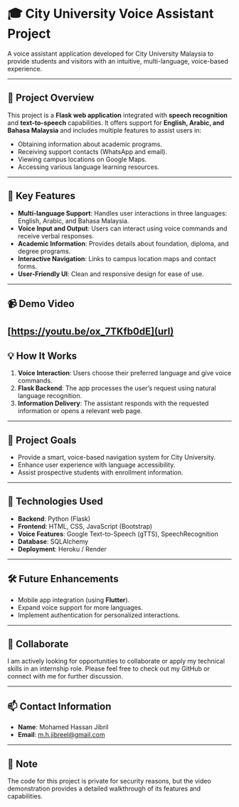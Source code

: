# 🎓 City University Voice Assistant Project

A voice assistant application developed for City University Malaysia to provide students and visitors with an intuitive, multi-language, voice-based experience.

---

## 🌟 **Project Overview**
This project is a **Flask web application** integrated with **speech recognition** and **text-to-speech** capabilities. It offers support for **English, Arabic, and Bahasa Malaysia** and includes multiple features to assist users in:
- Obtaining information about academic programs.
- Receiving support contacts (WhatsApp and email).
- Viewing campus locations on Google Maps.
- Accessing various language learning resources.

---

## 🔑 **Key Features**
- **Multi-language Support**: Handles user interactions in three languages: English, Arabic, and Bahasa Malaysia.
- **Voice Input and Output**: Users can interact using voice commands and receive verbal responses.
- **Academic Information**: Provides details about foundation, diploma, and degree programs.
- **Interactive Navigation**: Links to campus location maps and contact forms.
- **User-Friendly UI**: Clean and responsive design for ease of use.

---

## 📹 **Demo Video**

[https://youtu.be/ox_7TKfb0dE](url)
---

## 💡 **How It Works**
1. **Voice Interaction**: Users choose their preferred language and give voice commands.
2. **Flask Backend**: The app processes the user’s request using natural language recognition.
3. **Information Delivery**: The assistant responds with the requested information or opens a relevant web page.

---

## 🎯 **Project Goals**
- Provide a smart, voice-based navigation system for City University.
- Enhance user experience with language accessibility.
- Assist prospective students with enrollment information.

---

## 🔗 **Technologies Used**
- **Backend**: Python (Flask)
- **Frontend**: HTML, CSS, JavaScript (Bootstrap)
- **Voice Features**: Google Text-to-Speech (gTTS), SpeechRecognition
- **Database**: SQLAlchemy
- **Deployment**: Heroku / Render

---

## 🛠️ **Future Enhancements**
- Mobile app integration (using **Flutter**).
- Expand voice support for more languages.
- Implement authentication for personalized interactions.

---

## 🤝 **Collaborate**
I am actively looking for opportunities to collaborate or apply my technical skills in an internship role. Please feel free to check out my GitHub or connect with me for further discussion.

---

## 📫 **Contact Information**
- **Name**: Mohamed Hassan Jibril
- **Email**: m.h.jibreel@gmail.com

---

## 📁 **Note**
The code for this project is private for security reasons, but the video demonstration provides a detailed walkthrough of its features and capabilities.
